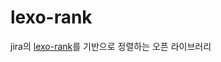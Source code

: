 # lexo-rank
jira의 [lexo-rank](https://confluence.atlassian.com/adminjiraserver/managing-lexorank-938847803.html)를 기반으로 정렬하는 오픈 라이브러리
